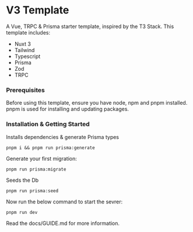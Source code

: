 # V3 Template

A Vue, TRPC & Prisma starter template, inspired by the T3 Stack. This template includes:

- Nuxt 3
- Tailwind
- Typescript
- Prisma
- Zod
- TRPC


### Prerequisites

Before using this template, ensure you have node, npm and pnpm installed. pnpm is used for installing and updating packages.

### Installation & Getting Started

Installs dependencies & generate Prisma types

```pnpm i && pnpm run prisma:generate```

Generate your first migration:

```pnpm run prisma:migrate```

Seeds the Db

```pnpm run prisma:seed```

Now run the below command to start the sevrer:

```pnpm run dev```


Read the docs/GUIDE.md for more information.